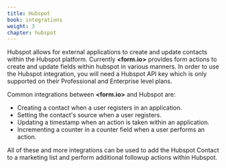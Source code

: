```yaml
---
title: Hubspot
book: integrations
weight: 3
chapter: hubspot
---
```

Hubspot allows for external applications to create and update contacts within the Hubspot platform. Currently **&lt;<span class="text-primary">form</span>.<span class="text-secondary">io</span>&gt;** provides form actions to create and update fields within hubspot in various manners. In order to use the Hubspot integration, you will need a Hubspot API key which is only supported on their Professional and Enterprise level plans.

Common integrations between **&lt;<span class="text-primary">form</span>.<span class="text-secondary">io</span>&gt;** and Hubspot are:

 - Creating a contact when a user registers in an application.
 - Setting the contact's source when a user registers.
 - Updating a timestamp when an action is taken within an application.
 - Incrementing a counter in a counter field when a user performs an action.
 
 All of these and more integrations can be used to add the Hubspot Contact to a marketing list and perform additional followup actions within Hubspot.
